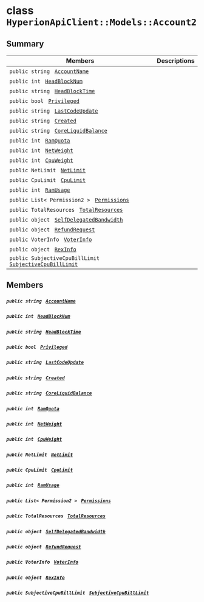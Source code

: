 # class `HyperionApiClient::Models::Account2` 

## Summary

 Members                                | Descriptions                                
----------------------------------------|---------------------------------------------
`public string ` [`AccountName`](#class_hyperion_api_client_1_1_models_1_1_account2_1a635084e524fbb2366267e7f5ddc82780) | 
`public int ` [`HeadBlockNum`](#class_hyperion_api_client_1_1_models_1_1_account2_1ae61ad45234cb8dcc35ff8a31433ed5ac) | 
`public string ` [`HeadBlockTime`](#class_hyperion_api_client_1_1_models_1_1_account2_1a26d6b0b999bfc52a7ea1d2269de7deba) | 
`public bool ` [`Privileged`](#class_hyperion_api_client_1_1_models_1_1_account2_1a03796981b164fcad7024cfedb144e377) | 
`public string ` [`LastCodeUpdate`](#class_hyperion_api_client_1_1_models_1_1_account2_1afb86da226e41de7294730e30f6228008) | 
`public string ` [`Created`](#class_hyperion_api_client_1_1_models_1_1_account2_1aac5ade3ed179e571581e042300662b32) | 
`public string ` [`CoreLiquidBalance`](#class_hyperion_api_client_1_1_models_1_1_account2_1abf85a84c59a5cf9ef35189882d659be8) | 
`public int ` [`RamQuota`](#class_hyperion_api_client_1_1_models_1_1_account2_1aa1fe19ba0030723a5fda0dc7f2de5448) | 
`public int ` [`NetWeight`](#class_hyperion_api_client_1_1_models_1_1_account2_1a2800cefa44c5cfe323bb4a8de509fc7c) | 
`public int ` [`CpuWeight`](#class_hyperion_api_client_1_1_models_1_1_account2_1aba4e399620c429c6679b7e6c72771a4a) | 
`public NetLimit ` [`NetLimit`](#class_hyperion_api_client_1_1_models_1_1_account2_1ae2c64ed444eac284c26080abbec188c4) | 
`public CpuLimit ` [`CpuLimit`](#class_hyperion_api_client_1_1_models_1_1_account2_1af602f3cb6504ea9119f39abeb97c55d9) | 
`public int ` [`RamUsage`](#class_hyperion_api_client_1_1_models_1_1_account2_1a19ab438f8f4bd685597db98ba874d794) | 
`public List< Permission2 > ` [`Permissions`](#class_hyperion_api_client_1_1_models_1_1_account2_1a60230506b7ff3655cc9d367c727f627b) | 
`public TotalResources ` [`TotalResources`](#class_hyperion_api_client_1_1_models_1_1_account2_1ae17043cf9117f1f57b518503e494ee17) | 
`public object ` [`SelfDelegatedBandwidth`](#class_hyperion_api_client_1_1_models_1_1_account2_1a8b5ad16d10efff2e21a1062559fe23f8) | 
`public object ` [`RefundRequest`](#class_hyperion_api_client_1_1_models_1_1_account2_1ac7b8c6b990f043231c4b641e1c7919f9) | 
`public VoterInfo ` [`VoterInfo`](#class_hyperion_api_client_1_1_models_1_1_account2_1a7d25b04cb528b0664c2942596e32fa12) | 
`public object ` [`RexInfo`](#class_hyperion_api_client_1_1_models_1_1_account2_1ac0e2e6e8e04ca703120929926fe36304) | 
`public SubjectiveCpuBillLimit ` [`SubjectiveCpuBillLimit`](#class_hyperion_api_client_1_1_models_1_1_account2_1a4df633617c0f987a81678981e090a922) | 

## Members

##### `public string ` [`AccountName`](#class_hyperion_api_client_1_1_models_1_1_account2_1a635084e524fbb2366267e7f5ddc82780) 

##### `public int ` [`HeadBlockNum`](#class_hyperion_api_client_1_1_models_1_1_account2_1ae61ad45234cb8dcc35ff8a31433ed5ac) 

##### `public string ` [`HeadBlockTime`](#class_hyperion_api_client_1_1_models_1_1_account2_1a26d6b0b999bfc52a7ea1d2269de7deba) 

##### `public bool ` [`Privileged`](#class_hyperion_api_client_1_1_models_1_1_account2_1a03796981b164fcad7024cfedb144e377) 

##### `public string ` [`LastCodeUpdate`](#class_hyperion_api_client_1_1_models_1_1_account2_1afb86da226e41de7294730e30f6228008) 

##### `public string ` [`Created`](#class_hyperion_api_client_1_1_models_1_1_account2_1aac5ade3ed179e571581e042300662b32) 

##### `public string ` [`CoreLiquidBalance`](#class_hyperion_api_client_1_1_models_1_1_account2_1abf85a84c59a5cf9ef35189882d659be8) 

##### `public int ` [`RamQuota`](#class_hyperion_api_client_1_1_models_1_1_account2_1aa1fe19ba0030723a5fda0dc7f2de5448) 

##### `public int ` [`NetWeight`](#class_hyperion_api_client_1_1_models_1_1_account2_1a2800cefa44c5cfe323bb4a8de509fc7c) 

##### `public int ` [`CpuWeight`](#class_hyperion_api_client_1_1_models_1_1_account2_1aba4e399620c429c6679b7e6c72771a4a) 

##### `public NetLimit ` [`NetLimit`](#class_hyperion_api_client_1_1_models_1_1_account2_1ae2c64ed444eac284c26080abbec188c4) 

##### `public CpuLimit ` [`CpuLimit`](#class_hyperion_api_client_1_1_models_1_1_account2_1af602f3cb6504ea9119f39abeb97c55d9) 

##### `public int ` [`RamUsage`](#class_hyperion_api_client_1_1_models_1_1_account2_1a19ab438f8f4bd685597db98ba874d794) 

##### `public List< Permission2 > ` [`Permissions`](#class_hyperion_api_client_1_1_models_1_1_account2_1a60230506b7ff3655cc9d367c727f627b) 

##### `public TotalResources ` [`TotalResources`](#class_hyperion_api_client_1_1_models_1_1_account2_1ae17043cf9117f1f57b518503e494ee17) 

##### `public object ` [`SelfDelegatedBandwidth`](#class_hyperion_api_client_1_1_models_1_1_account2_1a8b5ad16d10efff2e21a1062559fe23f8) 

##### `public object ` [`RefundRequest`](#class_hyperion_api_client_1_1_models_1_1_account2_1ac7b8c6b990f043231c4b641e1c7919f9) 

##### `public VoterInfo ` [`VoterInfo`](#class_hyperion_api_client_1_1_models_1_1_account2_1a7d25b04cb528b0664c2942596e32fa12) 

##### `public object ` [`RexInfo`](#class_hyperion_api_client_1_1_models_1_1_account2_1ac0e2e6e8e04ca703120929926fe36304) 

##### `public SubjectiveCpuBillLimit ` [`SubjectiveCpuBillLimit`](#class_hyperion_api_client_1_1_models_1_1_account2_1a4df633617c0f987a81678981e090a922) 

